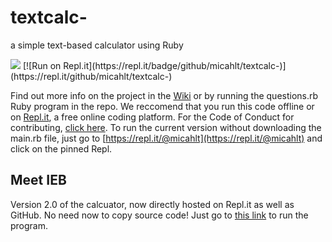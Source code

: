 # textcalc-
a simple text-based calculator using Ruby

<img src = "https://img.shields.io/static/v1.svg?label=stable&message=true&color=ready">
[![Run on Repl.it](https://repl.it/badge/github/micahlt/textcalc-)](https://repl.it/github/micahlt/textcalc-)

Find out more info on the project in the [Wiki](https://github.com/micahlt/textcalc-/wiki) or by running the questions.rb Ruby program in the repo.
We reccomend that you run this code offline or on [Repl.it](https://repl.it/languages/ruby), a free online coding platform.
For the Code of Conduct for contributing, [click here](https://github.com/micahlt/textcalc-/blob/master/CODE_OF_CONDUCT.md).  To run the current version without downloading the main.rb file, just go to [https://repl.it/@micahlt](https://repl.it/@micahlt) and click on the pinned Repl.  

## Meet IEB
Version 2.0 of the calcuator, now directly hosted on Repl.it as well as GitHub.  No need now to copy source code!  Just go to [this link](https://201-infiniate-evil-backpack.micahlt.repl.run) to run the program.

